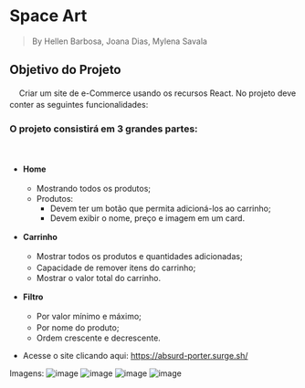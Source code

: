 
# Space Art

> By Hellen Barbosa, Joana Dias, Mylena Savala

## Objetivo do Projeto
ㅤ
Criar um site de e-Commerce usando os recursos React. No projeto deve conter as seguintes funcionalidades:
ㅤ
### O projeto consistirá em 3 grandes partes:
ㅤ
- **Home**
ㅤ
    - Mostrando todos os produtos;
    ㅤ
    - Produtos:
        - Devem ter um botão que permita adicioná-los ao carrinho;
        - Devem exibir o nome, preço e imagem em um card.
        
- **Carrinho**
ㅤ
    - Mostrar todos os produtos e quantidades adicionadas;
    ㅤ
    - Capacidade de remover itens do carrinho;
    ㅤ
    - Mostrar o valor total do carrinho.
    
- **Filtro**
ㅤ
     - Por valor mínimo e máximo;
    ㅤ
     - Por nome do produto;
    ㅤ
     - Ordem crescente e decrescente.
    

- Acesse o site clicando aqui: https://absurd-porter.surge.sh/

Imagens: 
![image](https://user-images.githubusercontent.com/86899002/135777810-5844dc6c-6c2c-48ca-a711-130d19680428.png)
![image](https://user-images.githubusercontent.com/86899002/135777820-5795fba4-1ac2-45bc-9b81-de34303c048a.png)
![image](https://user-images.githubusercontent.com/86899002/135777831-dfb4b159-b109-486c-98e5-e970c80b7120.png)
![image](https://user-images.githubusercontent.com/86899002/135777838-a7e72e9a-f9fe-4f6d-9522-c33419322e6c.png)
